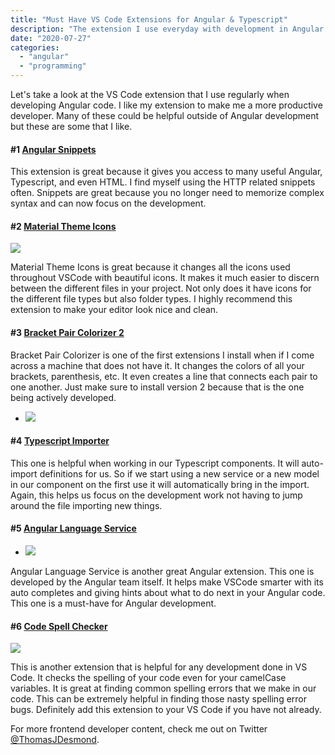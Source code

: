 ```yaml
---
title: "Must Have VS Code Extensions for Angular & Typescript"
description: "The extension I use everyday with development in Angular and Typescript. These can help you become more productive"
date: "2020-07-27"
categories: 
  - "angular"
  - "programming"
---
```


Let's take a look at the VS Code extension that I use regularly when developing Angular code. I like my extension to make me a more productive developer. Many of these could be helpful outside of Angular development but these are some that I like.

#### #1 [Angular Snippets](https://marketplace.visualstudio.com/items?itemName=johnpapa.Angular2)

This extension is great because it gives you access to many useful Angular, Typescript, and even HTML. I find myself using the HTTP related snippets often. Snippets are great because you no longer need to memorize complex syntax and can now focus on the development.

#### #2 [Material Theme Icons](https://marketplace.visualstudio.com/items?itemName=PKief.material-icon-theme)

![](/images/ForPosts/Screen-Shot-2020-07-21-at-12.56.59-PM.png)

Material Theme Icons is great because it changes all the icons used throughout VSCode with beautiful icons. It makes it much easier to discern between the different files in your project. Not only does it have icons for the different file types but also folder types. I highly recommend this extension to make your editor look nice and clean.

#### #3 [Bracket Pair Colorizer 2](https://marketplace.visualstudio.com/items?itemName=CoenraadS.bracket-pair-colorizer-2)

Bracket Pair Colorizer is one of the first extensions I install when if I come across a machine that does not have it. It changes the colors of all your brackets, parenthesis, etc. It even creates a line that connects each pair to one another. Just make sure to install version 2 because that is the one being actively developed.

- ![](/images/ForPosts/colorizer.png)
    

#### #4 [Typescript Importer](https://marketplace.visualstudio.com/items?itemName=pmneo.tsimporter)

This one is helpful when working in our Typescript components. It will auto-import definitions for us. So if we start using a new service or a new model in our component on the first use it will automatically bring in the import. Again, this helps us focus on the development work not having to jump around the file importing new things.

#### #5 [Angular Language Service](https://marketplace.visualstudio.com/items?itemName=Angular.ng-template)

- ![](/images/ForPosts/angular.png)
    

Angular Language Service is another great Angular extension. This one is developed by the Angular team itself. It helps make VSCode smarter with its auto completes and giving hints about what to do next in your Angular code. This one is a must-have for Angular development.

#### #6 [Code Spell Checker](https://marketplace.visualstudio.com/items?itemName=streetsidesoftware.code-spell-checker)

![](/images/ForPosts/spellCheck-300x300.png)

This is another extension that is helpful for any development done in VS Code. It checks the spelling of your code even for your camelCase variables. It is great at finding common spelling errors that we make in our code. This can be extremely helpful in finding those nasty spelling error bugs. Definitely add this extension to your VS Code if you have not already.

For more frontend developer content, check me out on Twitter [@ThomasJDesmond](https://twitter.com/ThomasJDesmond).
